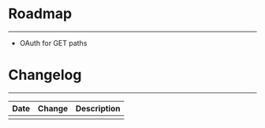 # Roadmap
---
- OAuth for GET paths

# Changelog
---

Date | Change | Description  
--- | --- | --- 
 |  |  


